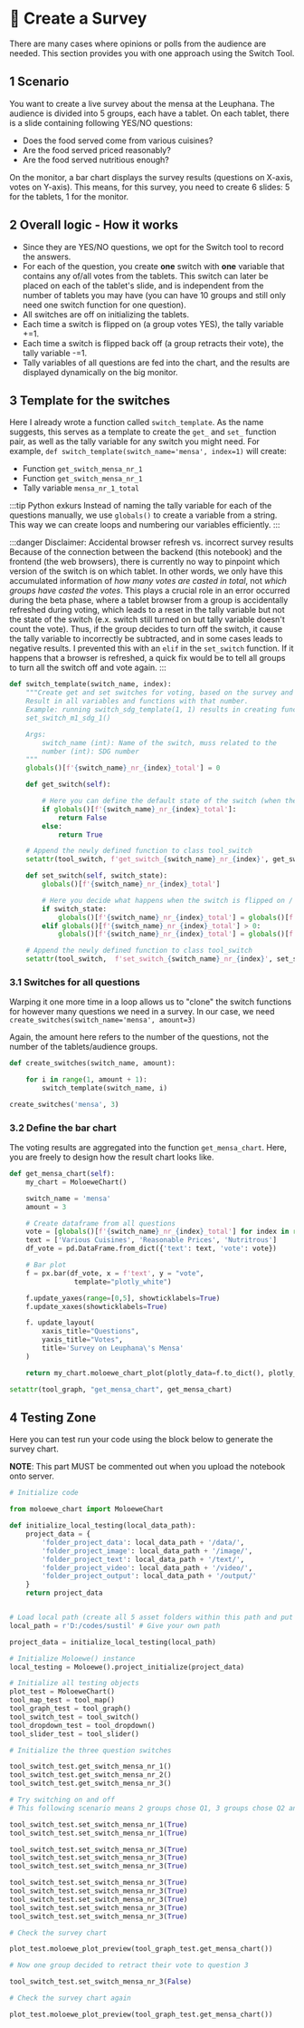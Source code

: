 # 📝 Create a Survey

There are many cases where opinions or polls from the audience are needed. This section provides you with one approach using the Switch Tool.

## **1 Scenario**

You want to create a live survey about the mensa at the Leuphana. The audience is divided into 5 groups, each have a tablet. On each tablet, there is a slide containing following YES/NO questions:

- Does the food served come from various cuisines?
- Are the food served priced reasonably?
- Are the food served nutritious enough?

On the monitor, a bar chart displays the survey results (questions on X-axis, votes on Y-axis). This means, for this survey, you need to create 6 slides: 5 for the tablets, 1 for the monitor.

## **2 Overall logic - How it works**

- Since they are YES/NO questions, we opt for the Switch tool to record the answers.
- For each of the question, you create **one** switch with **one** variable that contains any of/all votes from the tablets. This switch can later be placed on each of the tablet's slide, and is independent from the number of tablets you may have (you can have 10 groups and still only need one switch function for one question).
- All switches are off on initializing the tablets.
- Each time a switch is flipped on (a group votes YES), the tally variable +=1.
- Each time a switch is flipped back off (a group retracts their vote), the tally variable -=1.
- Tally variables of all questions are fed into the chart, and the results are displayed dynamically on the big monitor.

## **3 Template for the switches**

Here I already wrote a function called `switch_template`. As the name suggests, this serves as a template to create the `get_` and `set_` function pair, as well as the tally variable for any switch you might need. For example,
`def switch_template(switch_name='mensa', index=1)`
will create:

- Function `get_switch_mensa_nr_1`
- Function `get_switch_mensa_nr_1`
- Tally variable `mensa_nr_1_total`

:::tip Python exkurs
Instead of naming the tally variable for each of the questions manually, we use `globals()` to create a variable from a string. This way we can create loops and numbering our variables efficiently.
:::

:::danger Disclaimer: Accidental browser refresh vs. incorrect survey results
Because of the connection between the backend (this notebook) and the frontend (the web browsers), there is currently no way to pinpoint which version of the switch is on which tablet. In other words, we only have this accumulated information of _how many votes are casted in total_, not _which groups have casted the votes_. This plays a crucial role in an error occurred during the beta phase, where a tablet browser from a group is accidentally refreshed during voting, which leads to a reset in the tally variable but not the state of the switch (e.x. switch still turned on but tally variable doesn't count the vote). Thus, if the group decides to turn off the switch, it cause the tally variable to incorrectly be subtracted, and in some cases leads to negative results. I prevented this with an `elif` in the `set_switch` function. If it happens that a browser is refreshed, a quick fix would be to tell all groups to turn all the switch off and vote again.
:::

```python
def switch_template(switch_name, index):
    """Create get and set switches for voting, based on the survey and the index of questions in that survey.
    Result in all variables and functions with that number.
    Example: running switch_sdg_template(1, 1) results in creating functions get_switch_m1_sdg_1(),
    set_switch_m1_sdg_1()

    Args:
        switch_name (int): Name of the switch, muss related to the
        number (int): SDG number
    """
    globals()[f'{switch_name}_nr_{index}_total'] = 0

    def get_switch(self):

        # Here you can define the default state of the switch (when the page loads)
        if globals()[f'{switch_name}_nr_{index}_total']:
            return False
        else:
            return True

    # Append the newly defined function to class tool_switch
    setattr(tool_switch, f'get_switch_{switch_name}_nr_{index}', get_switch)

    def set_switch(self, switch_state):
        globals()[f'{switch_name}_nr_{index}_total']

        # Here you decide what happens when the switch is flipped on / off
        if switch_state:
            globals()[f'{switch_name}_nr_{index}_total'] = globals()[f'{switch_name}_nr_{index}_total'] + 1
        elif globals()[f'{switch_name}_nr_{index}_total'] > 0:
            globals()[f'{switch_name}_nr_{index}_total'] = globals()[f'{switch_name}_nr_{index}_total'] - 1

    # Append the newly defined function to class tool_switch
    setattr(tool_switch,  f'set_switch_{switch_name}_nr_{index}', set_switch)
```

### 3.1 Switches for all questions

Warping it one more time in a loop allows us to "clone" the switch functions for however many questions we need in a survey. In our case, we need `create_switches(switch_name='mensa', amount=3)`

Again, the amount here refers to the number of the questions, not the number of the tablets/audience groups.

```python
def create_switches(switch_name, amount):

    for i in range(1, amount + 1):
        switch_template(switch_name, i)

create_switches('mensa', 3)
```

### 3.2 Define the bar chart

The voting results are aggregated into the function `get_mensa_chart`. Here, you are freely to design how the result chart looks like.

```python
def get_mensa_chart(self):
    my_chart = MoloeweChart()

    switch_name = 'mensa'
    amount = 3

    # Create dataframe from all questions
    vote = [globals()[f'{switch_name}_nr_{index}_total'] for index in range(1, amount + 1)]
    text = ['Various Cuisines', 'Reasonable Prices', 'Nutritrous']
    df_vote = pd.DataFrame.from_dict({'text': text, 'vote': vote})

    # Bar plot
    f = px.bar(df_vote, x = f'text', y = "vote",
                template="plotly_white")

    f.update_yaxes(range=[0,5], showticklabels=True)
    f.update_xaxes(showticklabels=True)

    f. update_layout(
        xaxis_title="Questions",
        yaxis_title="Votes",
        title='Survey on Leuphana\'s Mensa'
    )

    return my_chart.moloewe_chart_plot(plotly_data=f.to_dict(), plotly_config=dict())

setattr(tool_graph, "get_mensa_chart", get_mensa_chart)
```

## **4 Testing Zone**

Here you can test run your code using the block below to generate the survey chart.

**NOTE**: This part MUST be commented out when you upload the notebook onto server.

```python
# Initialize code

from moloewe_chart import MoloeweChart

def initialize_local_testing(local_data_path):
    project_data = {
        'folder_project_data': local_data_path + '/data/',
        'folder_project_image': local_data_path + '/image/',
        'folder_project_text': local_data_path + '/text/',
        'folder_project_video': local_data_path + '/video/',
        'folder_project_output': local_data_path + '/output/'
    }
    return project_data


# Load local path (create all 5 asset folders within this path and put files in "data")
local_path = r'D:/codes/sustil' # Give your own path

project_data = initialize_local_testing(local_path)

# Initialize Moloewe() instance
local_testing = Moloewe().project_initialize(project_data)

# Initialize all testing objects
plot_test = MoloeweChart()
tool_map_test = tool_map()
tool_graph_test = tool_graph()
tool_switch_test = tool_switch()
tool_dropdown_test = tool_dropdown()
tool_slider_test = tool_slider()

# Initialize the three question switches

tool_switch_test.get_switch_mensa_nr_1()
tool_switch_test.get_switch_mensa_nr_2()
tool_switch_test.get_switch_mensa_nr_3()

# Try switching on and off
# This following scenario means 2 groups chose Q1, 3 groups chose Q2 and 5 groups chose Q3

tool_switch_test.set_switch_mensa_nr_1(True)
tool_switch_test.set_switch_mensa_nr_1(True)

tool_switch_test.set_switch_mensa_nr_3(True)
tool_switch_test.set_switch_mensa_nr_3(True)
tool_switch_test.set_switch_mensa_nr_3(True)

tool_switch_test.set_switch_mensa_nr_3(True)
tool_switch_test.set_switch_mensa_nr_3(True)
tool_switch_test.set_switch_mensa_nr_3(True)
tool_switch_test.set_switch_mensa_nr_3(True)
tool_switch_test.set_switch_mensa_nr_3(True)

# Check the survey chart

plot_test.moloewe_plot_preview(tool_graph_test.get_mensa_chart())

# Now one group decided to retract their vote to question 3

tool_switch_test.set_switch_mensa_nr_3(False)

# Check the survey chart again

plot_test.moloewe_plot_preview(tool_graph_test.get_mensa_chart())
```
